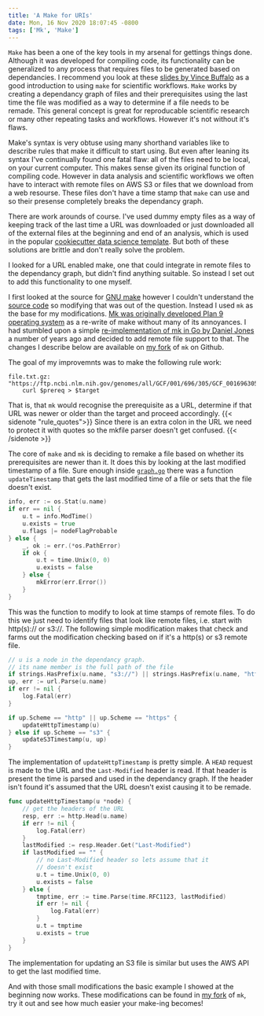 ```yaml
---
title: 'A Make for URIs'
date: Mon, 16 Nov 2020 18:07:45 -0800
tags: ['Mk', 'Make']
---
```


`Make` has been a one of the key tools in my arsenal for gettings
things done. Although it was developed for compiling code, its
functionality can be generalized to any process that requires files
to be generated based on dependancies. 
I recommend you look at these [slides by Vince Buffalo](https://github.com/vsbuffalo/makefiles-in-bioinfo/blob/master/makefile-slides.pdf)
as a good introduction to using `make` for scientific workflows.
`Make` works by creating a 
dependancy graph of files and their prerequisites
using the last time the file was
modified as a way to determine if a file needs to be remade.
This general concept is great for 
reproducable scientific research or many other repeating
tasks and workflows. However it's not without it's flaws. 

Make's syntax is very obtuse using many shorthand variables like
to describe rules that make it difficult to start using. But 
even after leaning its syntax I've continually found one fatal flaw:
all of the files need to be local, on your current computer. 
This makes sense given its original function
of compiling code. However in data analysis and scientific workflows
we often have to interact with remote files on AWS S3 or files that
we download from a web resourse. These files don't have a time stamp
that `make` can use and so their presense completely breaks the
dependancy graph.

There are work arounds of course. I've used dummy empty files as a
way of keeping track of the last time a URL was downloaded or 
just downloaded all of the external files at the beginning and
end of an analysis, which is used in the popular 
[cookiecutter data science template](https://drivendata.github.io/cookiecutter-data-science/).
But both of these solutions are brittle and don't really solve the
problem.

I looked for a URL enabled make, one that could integrate in remote
files to the dependancy graph, but didn't find anything suitable.
So instead I set out to add this functionality to one myself.

I first looked at the source for [GNU make](https://www.gnu.org/software/make/)
however I couldn't understand the [source code](http://git.savannah.gnu.org/cgit/make.git/tree/)
so modifying that was out of the question. 
Instead I used `mk` 
as the base for my modifications. [Mk was originally developed
Plan 9 operating system](http://doc.cat-v.org/plan_9/4th_edition/papers/mk) 
as a re-write of make without many of its annoyances.
I had stumbled upon a simple [re-implementation of mk in Go by Daniel Jones](https://github.com/dcjones/mk)
a number of years ago and decided to add remote file support to that.
The changes I describe below are available on [my fork](https://github.com/ctSkennerton/mk)
of `mk` on Github.

The goal of my improvemnts was to make the following rule work:

```make
file.txt.gz: "https://ftp.ncbi.nlm.nih.gov/genomes/all/GCF/001/696/305/GCF_001696305.1_UCN72.1/GCF_001696305.1_UCN72.1_feature_count.txt.gz"
    curl $prereq > $target
```

That is, that `mk` would recognise the prerequisite as a URL,
determine if that URL was newer or older than the target and
proceed accordingly.
{{< sidenote "rule_quotes">}}  Since there is an extra colon 
in the URL we need to protect it with quotes so the mkfile parser 
doesn't get confused. {{< /sidenote >}}


The core of `make` and `mk` is deciding to remake a file based
on whether its prerequisites are newer than it. It does this by
looking at the last modified timestamp of a file. Sure enough inside
[`graph.go`](https://github.com/ctSkennerton/mk/blob/1e476df682360a522b993508429a13ae64d20685/graph.go#L64)
 there was a function `updateTimestamp` that gets the
last modified time of a file or sets that the file doesn't exist.

```go
info, err := os.Stat(u.name)
if err == nil {
	u.t = info.ModTime()
	u.exists = true
	u.flags |= nodeFlagProbable
} else {
	_, ok := err.(*os.PathError)
	if ok {
		u.t = time.Unix(0, 0)
		u.exists = false
	} else {
		mkError(err.Error())
	}
}
```

This was the function to modify to look at time stamps of remote
files. To do this we just need to identify files that look like
remote files, i.e. start with http(s):// or s3://. The following
simple modification makes that check and farms out the modification
checking based on if it's a http(s) or s3 remote file.

```go
// u is a node in the dependancy graph.
// its name member is the full path of the file
if strings.HasPrefix(u.name, "s3://") || strings.HasPrefix(u.name, "https://") || strings.HasPrefix(u.name, "http://") {
up, err := url.Parse(u.name)
if err != nil {
	log.Fatal(err)
}

if up.Scheme == "http" || up.Scheme == "https" {
	updateHttpTimestamp(u)
} else if up.Scheme == "s3" {
	updateS3Timestamp(u, up)
}
```

The implementation of `updateHttpTimestamp` is pretty simple.
A `HEAD` request is made to the URL and the `Last-Modified`
header is read. If that header is present the time is parsed
and used in the dependancy graph. If the header isn't found
it's assumed that the URL doesn't exist causing it to be remade.
```go
func updateHttpTimestamp(u *node) {
	// get the headers of the URL
	resp, err := http.Head(u.name)
	if err != nil {
		log.Fatal(err)
	}
	lastModified := resp.Header.Get("Last-Modified")
	if lastModified == "" {
		// no Last-Modified header so lets assume that it
		// doesn't exist
		u.t = time.Unix(0, 0)
		u.exists = false
	} else {
		tmptime, err := time.Parse(time.RFC1123, lastModified)
		if err != nil {
			log.Fatal(err)
		}
		u.t = tmptime
		u.exists = true
	}
}
```
 The implementation for updating an S3 file is similar but uses the 
 AWS API to get the last modified time.

 And with those small modifications the basic example I showed at the
 beginning now works. These modifications can be found in [my fork](https://github.com/ctSkennerton/mk)
 of `mk`, try it out and see how much easier your make-ing becomes!
